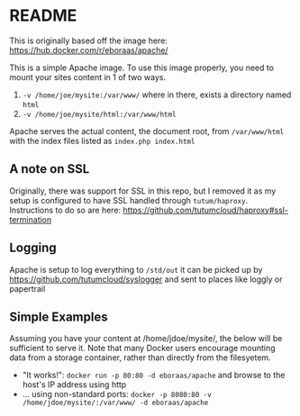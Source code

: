 # README #

This is originally based off the image here: https://hub.docker.com/r/eboraas/apache/

This is a simple Apache image. To use this image properly, you need to mount your sites content in 1 of two ways.

1) `-v /home/joe/mysite:/var/www/` where in there, exists a directory named `html`
2) `-v /home/joe/mysite/html:/var/www/html`
 
Apache serves the actual content, the document root, from `/var/www/html` with the index files listed as `index.php index.html`

## A note on SSL ##

Originally, there was support for SSL in this repo, but I removed it as my setup is configured to have SSL handled through
`tutum/haproxy`. Instructions to do so are here: https://github.com/tutumcloud/haproxy#ssl-termination

## Logging ## 

Apache is setup to log everything to `/std/out` it can be picked up by https://github.com/tutumcloud/syslogger and sent
to places like loggly or papertrail

## Simple Examples ##

Assuming you have your content at /home/jdoe/mysite/, the below will be sufficient to serve it. Note that many Docker 
users encourage mounting data from a storage container, rather than directly from the filesyetem.

- "It works!": `docker run -p 80:80 -d eboraas/apache` and browse to the host's IP address using http
- ... using non-standard ports: `docker -p 8080:80 -v /home/jdoe/mysite/:/var/www/ -d eboraas/apache`

